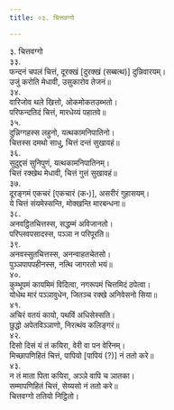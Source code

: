 ```yaml
---
title: ०३. चित्तवग्गो

---
```

३. चित्तवग्गो  
३३.  
फन्दनं चपलं चित्तं, दूरक्खं [दुरक्खं (सब्बत्थ)] दुन्निवारयम्।  
उजुं करोति मेधावी, उसुकारोव तेजनं॥  
३४.  
वारिजोव थले खित्तो, ओकमोकतउब्भतो।  
परिफन्दतिदं चित्तं, मारधेय्यं पहातवे॥  
३५.  
दुन्निग्गहस्स लहुनो, यत्थकामनिपातिनो।  
चित्तस्स दमथो साधु, चित्तं दन्तं सुखावहं॥  
३६.  
सुदुद्दसं सुनिपुणं, यत्थकामनिपातिनम्।  
चित्तं रक्खेथ मेधावी, चित्तं गुत्तं सुखावहं॥  
३७.  
दूरङ्गमं एकचरं [एकचारं (क॰)], असरीरं गुहासयम्।  
ये चित्तं संयमेस्सन्ति, मोक्खन्ति मारबन्धना॥  
३८.  
अनवट्ठितचित्तस्स, सद्धम्मं अविजानतो।  
परिप्लवपसादस्स, पञ्ञा न परिपूरति॥  
३९.  
अनवस्सुतचित्तस्स, अनन्वाहतचेतसो।  
पुञ्ञपापपहीनस्स, नत्थि जागरतो भयं॥  
४०.  
कुम्भूपमं कायमिमं विदित्वा, नगरूपमं चित्तमिदं ठपेत्वा।  
योधेथ मारं पञ्ञावुधेन, जितञ्च रक्खे अनिवेसनो सिया॥  
४१.  
अचिरं वतयं कायो, पथविं अधिसेस्सति।  
छुद्धो अपेतविञ्ञाणो, निरत्थंव कलिङ्गरं॥  
४२.  
दिसो दिसं यं तं कयिरा, वेरी वा पन वेरिनम्।  
मिच्छापणिहितं चित्तं, पापियो [पापियं (?)] नं ततो करे॥  
४३.  
न तं माता पिता कयिरा, अञ्ञे वापि च ञातका।  
सम्मापणिहितं चित्तं, सेय्यसो नं ततो करे॥  
चित्तवग्गो ततियो निट्ठितो।  